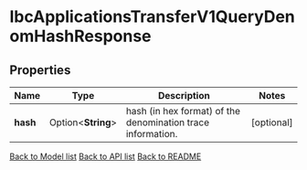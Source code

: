 # IbcApplicationsTransferV1QueryDenomHashResponse

## Properties

Name | Type | Description | Notes
------------ | ------------- | ------------- | -------------
**hash** | Option<**String**> | hash (in hex format) of the denomination trace information. | [optional]

[Back to Model list](../README.md#documentation-for-models) [Back to API list](../README.md#documentation-for-api-endpoints) [Back to README](../README.md)


